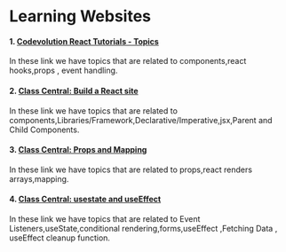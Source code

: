 # Learning Websites

#### 1. [Codevolution React Tutorials - Topics](https://www.youtube.com/results?search_query=codevolution+react)


In these link we have topics that are related to components,react hooks,props , event handling.

#### 2. [Class Central: Build a React site ](https://scrimba.com/playlist/pKNqYAZ)

In these link we have topics that are related to components,Libraries/Framework,Declarative/Imperative,jsx,Parent and Child Components.


#### 3. [Class Central: Props and Mapping](https://scrimba.com/playlist/pqQgrcN)

In these link we have topics that are related to props,react renders arrays,mapping.

#### 4. [Class Central: usestate and useEffect ](https://scrimba.com/playlist/prXJpCQ)


In these link we have topics that are related to Event Listeners,useState,conditional rendering,forms,useEffect ,Fetching Data , useEffect cleanup function.